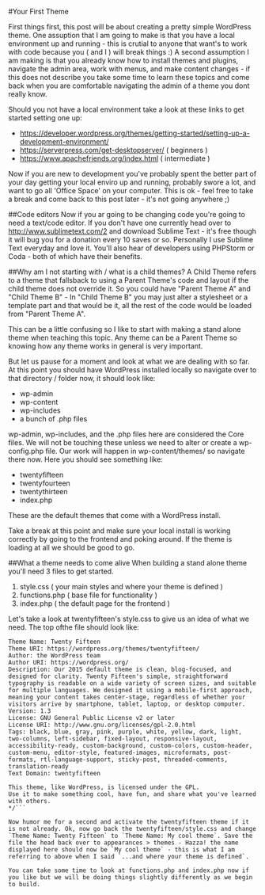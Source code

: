 #Your First Theme

First things first, this post will be about creating a pretty simple WordPress theme.  One assuption that I am going to make is that you have a local environment up and running - this is crutial to anyone that want's to work with code because you ( and I ) will break things :) A second assumption I am making is that you already know how to install themes and plugins, navigate the admin area, work with menus, and make content changes - if this does not describe you take some time to learn these topics and come back when you are comfortable navigating the admin of a theme you dont really know.

Should you not have a local environment take a look at these links to get started setting one up:

- https://developer.wordpress.org/themes/getting-started/setting-up-a-development-environment/
- https://serverpress.com/get-desktopserver/ ( beginners )
- https://www.apachefriends.org/index.html ( intermediate )

Now if you are new to development you've probably spent the better part of your day getting your local enviro up and running, probably swore a lot, and want to go all 'Office Space' on your computer.  This is ok - feel free to take a break and come back to this post later - it's not going anywhere ;)

##Code editors
Now if you ar going to be changing code you're going to need a text/code editor.  If you don't have one currently head over to http://www.sublimetext.com/2 and download Sublime Text - it's free though it will bug you for a donation every 10 saves or so.  Personally I use Sublime Text everyday and love it. You'll also hear of developers using PHPStorm or Coda - both of which have their benefits.

##Why am I not starting with / what is a child themes?
A Child Theme refers to a theme that fallsback to using a Parent Theme's code and layout if the child theme does not override it.  So you could have "Parent Theme A" and "Child Theme B" - In "Child Theme B" you may just alter a stylesheet or a template part and that would be it, all the rest of the code would be loaded from "Parent Theme A".

This can be a little confusing so I like to start with making a stand alone theme when teaching this topic.  Any theme can be a Parent Theme so knowing how any theme works in general is very important.

But let us pause for a moment and look at what we are dealing with so far.  At this point you should have WordPress installed locally so navigate over to that directory / folder now, it should look like:

- wp-admin
- wp-content
- wp-includes
- a bunch of .php files

<screen shot here>

wp-admin, wp-includes, and the .php files here are considered the Core files.  We will not be touching these unless we need to alter or create a wp-config.php file.  Our work will happen in wp-content/themes/ so navigate there now.  Here you should see something like:

- twentyfifteen
- twentyfourteen
- twentythirteen
- index.php

These are the default themes that come with a WordPress install.

Take a break at this point and make sure your local install is working correctly by going to the frontend and poking around.  If the theme is loading at all we should be good to go.

##What a theme needs to come alive
When building a stand alone theme you'll need 3 files to get started.

1. style.css ( your main styles and where your theme is defined )
2. functions.php ( base file for functionality )
3. index.php ( the default page for the frontend )

Let's take a look at twentyfifteen's style.css to give us an idea of what we need. The top ofthe file should look like:

```/*
Theme Name: Twenty Fifteen
Theme URI: https://wordpress.org/themes/twentyfifteen/
Author: the WordPress team
Author URI: https://wordpress.org/
Description: Our 2015 default theme is clean, blog-focused, and designed for clarity. Twenty Fifteen's simple, straightforward typography is readable on a wide variety of screen sizes, and suitable for multiple languages. We designed it using a mobile-first approach, meaning your content takes center-stage, regardless of whether your visitors arrive by smartphone, tablet, laptop, or desktop computer.
Version: 1.3
License: GNU General Public License v2 or later
License URI: http://www.gnu.org/licenses/gpl-2.0.html
Tags: black, blue, gray, pink, purple, white, yellow, dark, light, two-columns, left-sidebar, fixed-layout, responsive-layout, accessibility-ready, custom-background, custom-colors, custom-header, custom-menu, editor-style, featured-images, microformats, post-formats, rtl-language-support, sticky-post, threaded-comments, translation-ready
Text Domain: twentyfifteen

This theme, like WordPress, is licensed under the GPL.
Use it to make something cool, have fun, and share what you've learned with others.
*/```

Now humor me for a second and activate the twentyfifteen theme if it is not already. Ok, now go back the twentyfifteen/style.css and change `Theme Name: Twenty Fifteen` to `Theme Name: My cool theme`. Save the file the head back over to appearances > themes - Hazza! the name displayed here should now be `My cool theme` - this is what I am referring to above when I said `...and where your theme is defined`.

You can take some time to look at functions.php and index.php now if you like but we will be doing things slightly differently as we begin to build.